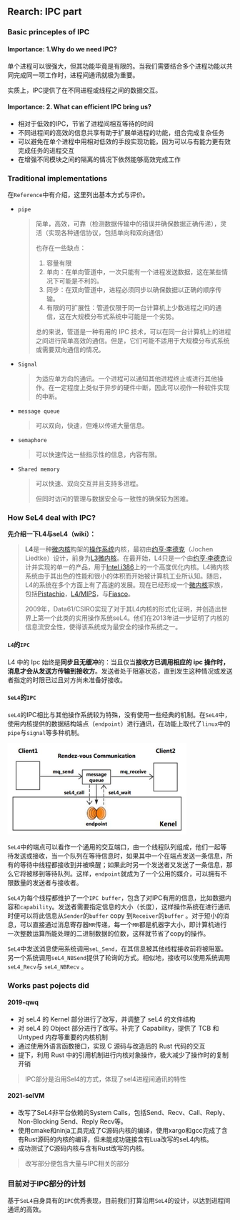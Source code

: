 ## Rearch: IPC part

### Basic princeples of IPC

#### Importance: 1.Why do we need IPC?

单个进程可以很强大，但其功能毕竟是有限的。当我们需要结合多个进程功能以共同完成同一项工作时，进程间通讯就极为重要。

实质上，IPC提供了在不同进程或线程之间的数据交互。

#### Importance: 2. What can efficient IPC bring us?

+ 相对于低效的IPC，节省了进程间相互等待的时间
+ 不同进程间的高效的信息共享有助于扩展单进程的功能，组合完成复杂任务
+ 可以避免在单个进程中用相对低效的手段实现功能，因为可以与有能力更有效完成任务的进程交互
+ 在增强不同模块之间的隔离的情况下依然能够高效完成工作

### Traditional implementations

在`Reference`中有介绍，这里列出基本方式与评价。

+ `pipe`

    > 简单，高效，可靠（检测数据传输中的错误并确保数据正确传递），灵活（实现各种通信协议，包括单向和双向通信）
    >
    > 也存在一些缺点：
    >
    > 1. 容量有限
    > 2. 单向：在单向管道中，一次只能有一个进程发送数据，这在某些情况下可能是不利的。
    > 3. 同步：在双向管道中，进程必须同步以确保数据以正确的顺序传输。
    > 4. 有限的可扩展性：管道仅限于同一台计算机上少数进程之间的通信，这在大规模分布式系统中可能是一个劣势。
    >
    > 总的来说，管道是一种有用的 IPC 技术，可以在同一台计算机上的进程之间进行简单高效的通信。但是，它们可能不适用于大规模分布式系统或需要双向通信的情况。

+ `Signal`

    > 为适应单方向的通讯。一个进程可以通知其他进程终止或进行其他操作。在一定程度上类似于异步的硬件中断，因此可以视作一种软件实现的中断。

+ `message queue`

    > 可以双向，快速，但难以传递大量信息。

+ `semaphore`

    > 可以快速传达一些指示性的信息，内容有限。

+ `Shared memory`

    > 可以快速、双向交互并且支持多进程。
    >
    > 但同时访问的管理与数据安全与一致性的确保较为困难。



### How SeL4 deal with IPC?

**先介绍一下L4与seL4（wiki）：**

> **L4**是一种[微内核](https://zh.wikipedia.org/wiki/微內核)构架的[操作系统](https://zh.wikipedia.org/wiki/作業系統)内核，最初由[约亨·李德克](https://zh.wikipedia.org/wiki/約亨·李德克)（Jochen Liedtke）设计，前身为[L3微内核](https://zh.wikipedia.org/wiki/L3微內核)。在最开始，L4只是一个由[约亨·李德克](https://zh.wikipedia.org/wiki/約亨·李德克)设计并实现的单一的产品，用于[Intel i386](https://zh.wikipedia.org/wiki/Intel_80386)上的一个高度优化内核。L4微内核系统由于其出色的性能和很小的体积而开始被计算机工业所认知。随后，L4的系统在多个方面上有了高速的发展。现在已经形成一个[微内核](https://zh.wikipedia.org/wiki/微內核)家族，包括[Pistachio](https://zh.wikipedia.org/w/index.php?title=Pistachio&action=edit&redlink=1)，[L4/MIPS](https://zh.wikipedia.org/w/index.php?title=L4/MIPS&action=edit&redlink=1)，与[Fiasco](https://zh.wikipedia.org/w/index.php?title=Fiasco&action=edit&redlink=1)。
>
> 2009年，Data61/CSIRO实现了对于其L4内核的形式化证明，并创造出世界上第一个此类的实用操作系统seL4。他们在2013年进一步证明了内核的信息流安全性，使得该系统成为最安全的操作系统之一。

#### `L4`的`IPC`

L4 中的 Ipc 始终是**同步且无缓冲**的：当且仅当**接收方已调用相应的 ipc 操作时，消息才会从发送方传输到接收方**。发送者处于阻塞状态，直到发生这种情况或发送者指定的时限已过且对方尚未准备好接收。

#### `SeL4`的`IPC`

`seL4`的IPC相比与其他操作系统较为特殊，没有使用一些经典的机制。在`SeL4`中，使用内核提供的数据结构端点（`endpoint`）进行通讯，在功能上取代了`linux`中的`pipe`与`signal`等多种机制。

<img src="research-IPC.assets/image-20230406214555721.png" alt="image-20230406214555721" style="zoom:50%;" />

`SeL4`中的端点可以看作一个通用的交互端口，由一个线程队列组成，他们一起等待发送或接收，当一个队列在等待信息时，如果其中一个在端点发送一条信息，所有的等待中线程都接收到并被唤醒；如果此时另一个发送者又发送了一条信息，那么它将被移到等待队列。这样，`endpoint`就成为了一个公用的媒介，可以拥有不限数量的发送者与接收者。

`SeL4`为每个线程都维护了一个`IPC buffer`，包含了对IPC有用的信息，比如数据内容和`capability`。发送者需要指定信息的大小（长度），这样操作系统在进行通讯时便可以将此信息从`Sender`的`buffer` copy 到`Receiver`的`buffer` 。对于短小的消息，可以直接通过消息寄存器`MR`传递，每一个`MR`都是机器字大小，即计算机进行一次整数运算所能处理的二进制数据的位数，这样就节省了copy的操作。

`SeL4`中发送消息使用系统调用`seL_Send`，在其信息被其他线程接收前将被阻塞。另一个系统调用`seL4_NBSend`提供了轮询的方式。相似地，接收可以使用系统调用`seL4_Recv`与 `seL4_NBRecv` 。



### Works past pojects did

#### 2019-qwq

+ 对 seL4 的 Kernel 部分进行了改写，并调整了 seL4 的文件结构
+ 对 seL4 的 Object 部分进行了改写。补完了 Capability，提供了 TCB 和 Untyped 内存等重要的内核机制
+ 通过使用外语言函数接口，实现 C 源码与改造后的 Rust 代码的交互
+ 提下，利用 Rust 中的引用机制进行内核对象操作，极大减少了操作时的复制开销

> IPC部分是沿用Sel4的方式，体现了sel4进程间通讯的特性

#### 2021-selVM

+ 改写了SeL4非平台依赖的System Calls，包括Send、Recv、Call、Reply、Non-Blocking Send、Reply Recv等。
+ 使用cmake和ninja工具完成了C源码内核的编译，使用xargo和gcc完成了含有Rust源码的内核的编译，但未能成功链接含有Lua改写的seL4内核。
+ 成功测试了C源码内核与含有Rust改写的内核。

> 改写部分便包含大量与IPC相关的部分



### 目前对于IPC部分的计划

基于`SeL4`自身具有的`IPC`优秀表现，目前我们打算沿用`SeL4`的设计，以达到进程间通讯的高效。

